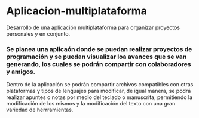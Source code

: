 # Aplicacion-multiplataforma
Desarrollo de una aplicación multiplataforma para organizar proyectos personales y en conjunto. 

### Se planea una aplicaón donde se puedan realizar proyectos de programación y se puedan visualizar loa avances que se van generando, los cuales se podrán compartir con colaboradores y amigos.

Dentro de la aplicación se podrán compartir archivos compatibles con otras plataformas y tipos de lenguajes para modificar, de igual manera, se podrá realizar apuntes o notas por medio del teclado o manuscrita, permitiendo la modificación de los mismos y la modificación del texto con una gran variedad de herrramientas. 

